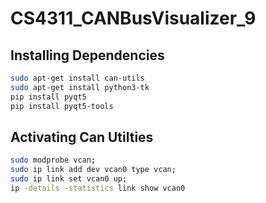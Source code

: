 # CS4311_CANBusVisualizer_9

## Installing Dependencies
```bash
sudo apt-get install can-utils
sudo apt-get install python3-tk
pip install pyqt5
pip install pyqt5-tools
```

## Activating Can Utilties
```bash
sudo modprobe vcan;
sudo ip link add dev vcan0 type vcan;
sudo ip link set vcan0 up;
ip -details -statistics link show vcan0
```


